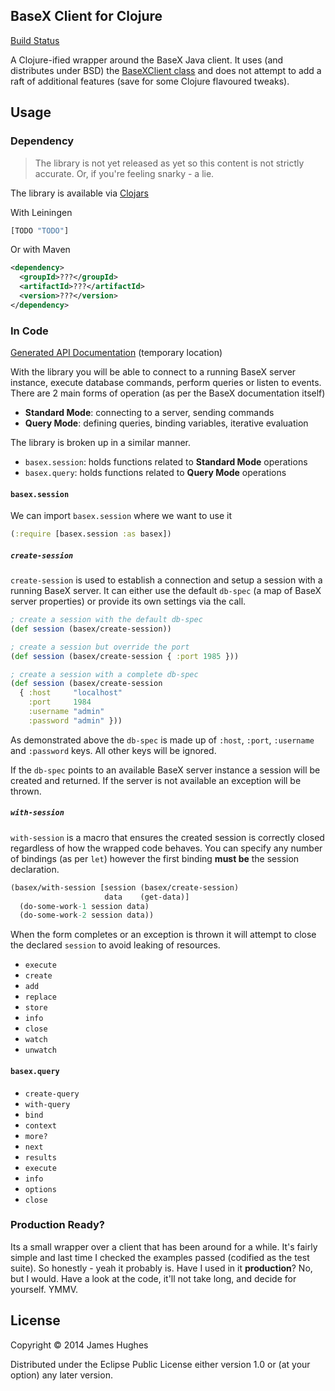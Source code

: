 ## BaseX Client for Clojure

[Build Status](https://travis-ci.org/kouphax/clj-basex)

A Clojure-ified wrapper around the BaseX Java client. It uses (and distributes under BSD) the [BaseXClient class](https://github.com/kouphax/basex-clojure-client/blob/master/src/main/java/basex/core/BaseXClient.java) and does not attempt to add a raft of additional features (save for some Clojure flavoured tweaks).

## Usage

### Dependency

> The library is not yet released as yet so this content is not strictly accurate.  Or, if you're feeling snarky - a lie.

The library is available via [Clojars](#TODO)

With Leiningen

```clojure
[TODO "TODO"]
```

Or with Maven

```xml
<dependency>
  <groupId>???</groupId>
  <artifactId>???</artifactId>
  <version>???</version>
</dependency>
```

### In Code

[Generated API Documentation](https://rawgit.com/kouphax/basex-clojure-client/master/doc/index.html) (temporary location)

With the library you will be able to connect to a running BaseX server instance, execute database commands, perform queries or listen to events. There are 2 main forms of operation (as per the BaseX documentation itself)

- __Standard Mode__: connecting to a server, sending commands
- __Query Mode__: defining queries, binding variables, iterative evaluation

The library is broken up in a similar manner.

- `basex.session`: holds functions related to __Standard Mode__ operations
- `basex.query`: holds functions related to __Query Mode__ operations

#### `basex.session`

We can import `basex.session` where we want to use it

```clojure
(:require [basex.session :as basex])
```

##### `create-session`

`create-session` is used to establish a connection and setup a session with a running BaseX server.  It can either use the default `db-spec` (a map of BaseX server properties) or provide its own settings via the call.

```clojure
; create a session with the default db-spec
(def session (basex/create-session))

; create a session but override the port
(def session (basex/create-session { :port 1985 }))

; create a session with a complete db-spec
(def session (basex/create-session     
  { :host     "localhost"
    :port     1984
    :username "admin"
    :password "admin" }))
```

As demonstrated above the `db-spec` is made up of `:host`, `:port`, `:username` and `:password` keys.  All other keys will be ignored.

If the `db-spec` points to an available BaseX server instance a session will be created and returned.  If the server is not available an exception will be thrown.

##### `with-session`

`with-session` is a macro that ensures the created session is correctly closed regardless of how the wrapped code behaves.  You can specify any number of bindings (as per `let`) however the first binding __must be__ the session declaration.

```clojure
(basex/with-session [session (basex/create-session)
                     data    (get-data)]
  (do-some-work-1 session data)
  (do-some-work-2 session data))
```

When the form completes or an exception is thrown it will attempt to close the declared `session` to avoid leaking of resources.

- `execute`
- `create`
- `add`
- `replace`
- `store`
- `info`
- `close`
- `watch`
- `unwatch`

#### `basex.query`

- `create-query`
- `with-query`
- `bind`
- `context`
- `more?`
- `next`
- `results`
- `execute`
- `info`
- `options`
- `close`

### Production Ready?

Its a small wrapper over a client that has been around for a while.  It's fairly simple and last time I checked the examples passed (codified as the test suite).  So honestly - yeah it probably is.  Have I used in it __production__? No, but I would.  Have a look at the code, it'll not take long, and decide for yourself. YMMV.

## License

Copyright © 2014 James Hughes

Distributed under the Eclipse Public License either version 1.0 or (at
your option) any later version.
